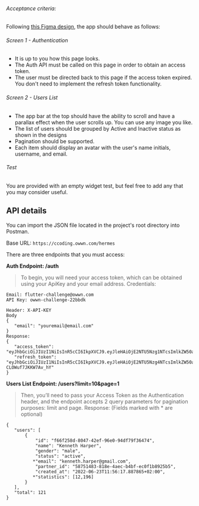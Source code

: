 
###### Acceptance criteria:

Following [this Figma design](https://www.figma.com/file/iT4JJpx8KFD2F1kjcVaAbK/OWWN-Coding-Challenge), the app should behave as follows:

###### Screen 1 - Authentication
- It is up to you how this page looks.
- The Auth API must be called on this page in order to obtain an access token.
- The user must be directed back to this page if the access token expired. You don't need to implement the refresh token functionality.

###### Screen 2 - Users List
- The app bar at the top should have the ability to scroll and have a parallax effect when the user scrolls up. You can use any image you like.
- The list of users should be grouped by Active and Inactive status as shown in the designs
- Pagination should be supported.
- Each item should display an avatar with the user's name initials, username, and email.

###### Test
You are provided with an empty widget test, but feel free to add any that you may consider useful.

## API details

You can import the JSON file located in the project's root directory into Postman.

Base URL: `https://ccoding.owwn.com/hermes`

There are three endpoints that you must access:

**Auth Endpoint: /auth**
> To begin, you will need your access token, which can be obtained using your ApiKey and your email address.
Credentials:
```
Email: flutter-challenge@owwn.com
API Key: owwn-challenge-22bbdk
```
```
Header: X-API-KEY
Body
{
   "email": "youremail@email.com"
}
Response:
{
   "access_token": "eyJhbGciOiJIUzI1NiIsInR5cCI6IkpXVCJ9.eyJleHAiOjE2NTU5Nzg1NTcsImlkZW50aXR5IjoiNTg3NTE0ODMtODE4ZS00YWVjLWI0YmYtZWMwZjFiODkyNWI1IiwidmFyaWV0eSI6IkFVVEgifQ.5EWR34YJOJPxRBQh7np12woSZZJ8ERcsD_BEkrWkMFM",
   "refresh_token": "eyJhbGciOiJIUzI1NiIsInR5cCI6IkpXVCJ9.eyJleHAiOjE2NTU5Nzg4NTcsImlkZW50aXR5IjoiNTg3NTE0ODMtODE4ZS00YWVjLWI0YmYtZWMwZjFiODkyNWI1IiwidmFyaWV0eSI6IlJFRlJFU0hfQVVUSCJ9.curbnireZmH9zcTTUYr7VVkQa-CLOWuf7JKKW7Av_hY"
}
```
**Users List Endpoint: /users?limit=10&page=1**

> Then, you’ll need to pass your Access Token as the Authentication header, and the endpoint accepts 2 query parameters for pagination purposes: limit and page.
Response: (Fields marked with * are optional)
```
{
   "users": [
       {
           "id": "f66f258d-8047-42ef-96e0-94df79f36474",
           "name": "Kenneth Harper",
           "gender": "male",
           "status": "active",
          *"email": "kenneth.harper@gmail.com",
           "partner_id": "58751483-818e-4aec-b4bf-ec0f1b8925b5",
           "created_at": "2022-06-23T11:56:17.887865+02:00",
          *"statistics": [12,196]
       }
   ],
   "total": 121
}
